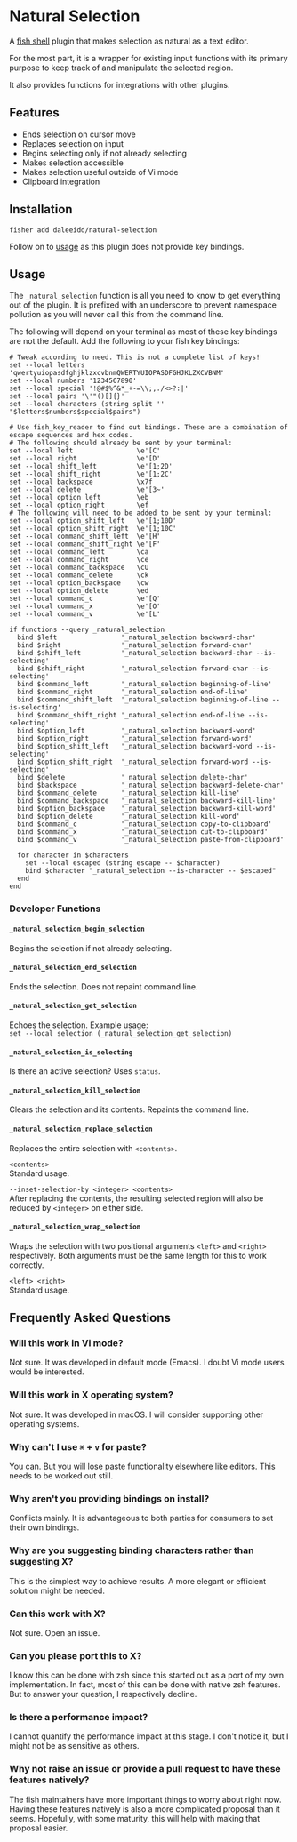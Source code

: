 # Natural Selection
A [fish shell] plugin that makes selection as natural as a text editor.

For the most part, it is a wrapper for existing input functions with its primary purpose to keep track of and manipulate the selected region.

It also provides functions for integrations with other plugins.

## Features

- Ends selection on cursor move
- Replaces selection on input
- Begins selecting only if not already selecting
- Makes selection accessible
- Makes selection useful outside of Vi mode
- Clipboard integration

## Installation
`fisher add daleeidd/natural-selection`

Follow on to [usage](#usage) as this plugin does not provide key bindings.

## Usage

The `_natural_selection` function is all you need to know to get everything out of the plugin. It is prefixed with an underscore to prevent namespace pollution as you will never call this from the command line.

The following will depend on your terminal as most of these key bindings are not the default. Add the following to your fish key bindings:

```fish
# Tweak according to need. This is not a complete list of keys!
set --local letters 'qwertyuiopasdfghjklzxcvbnmQWERTYUIOPASDFGHJKLZXCVBNM'
set --local numbers '1234567890'
set --local special '!@#$%^&*_+-=\\;,./<>?:|'
set --local pairs '\'"()[]{}'
set --local characters (string split '' "$letters$numbers$special$pairs")

# Use fish_key_reader to find out bindings. These are a combination of escape sequences and hex codes.
# The following should already be sent by your terminal:
set --local left                \e'[C'
set --local right               \e'[D'
set --local shift_left          \e'[1;2D'
set --local shift_right         \e'[1;2C'
set --local backspace           \x7f
set --local delete              \e'[3~'
set --local option_left         \eb
set --local option_right        \ef
# The following will need to be added to be sent by your terminal:
set --local option_shift_left   \e'[1;10D'
set --local option_shift_right  \e'[1;10C'
set --local command_shift_left  \e'[H'
set --local command_shift_right \e'[F'
set --local command_left        \ca
set --local command_right       \ce
set --local command_backspace   \cU
set --local command_delete      \ck
set --local option_backspace    \cw
set --local option_delete       \ed
set --local command_c           \e'[Q'
set --local command_x           \e'[O'
set --local command_v           \e'[L'

if functions --query _natural_selection
  bind $left                '_natural_selection backward-char'
  bind $right               '_natural_selection forward-char'
  bind $shift_left          '_natural_selection backward-char --is-selecting'
  bind $shift_right         '_natural_selection forward-char --is-selecting'
  bind $command_left        '_natural_selection beginning-of-line'
  bind $command_right       '_natural_selection end-of-line'
  bind $command_shift_left  '_natural_selection beginning-of-line --is-selecting'
  bind $command_shift_right '_natural_selection end-of-line --is-selecting'
  bind $option_left         '_natural_selection backward-word'
  bind $option_right        '_natural_selection forward-word'
  bind $option_shift_left   '_natural_selection backward-word --is-selecting'
  bind $option_shift_right  '_natural_selection forward-word --is-selecting'
  bind $delete              '_natural_selection delete-char'
  bind $backspace           '_natural_selection backward-delete-char'
  bind $command_delete      '_natural_selection kill-line'
  bind $command_backspace   '_natural_selection backward-kill-line'
  bind $option_backspace    '_natural_selection backward-kill-word'
  bind $option_delete       '_natural_selection kill-word'
  bind $command_c           '_natural_selection copy-to-clipboard'
  bind $command_x           '_natural_selection cut-to-clipboard'
  bind $command_v           '_natural_selection paste-from-clipboard'

  for character in $characters
    set --local escaped (string escape -- $character)
    bind $character "_natural_selection --is-character -- $escaped"
  end
end
```

### Developer Functions

#### `_natural_selection_begin_selection`
Begins the selection if not already selecting.

#### `_natural_selection_end_selection`
Ends the selection. Does not repaint command line.

#### `_natural_selection_get_selection`
Echoes the selection. Example usage:<br>
`set --local selection (_natural_selection_get_selection)`

#### `_natural_selection_is_selecting`
Is there an active selection? Uses `status`.

#### `_natural_selection_kill_selection`
Clears the selection and its contents. Repaints the command line.

#### `_natural_selection_replace_selection`
Replaces the entire selection with `<contents>`.

`<contents>`<br>
Standard usage.

`--inset-selection-by <integer> <contents>`<br>
After replacing the contents, the resulting selected region will also be reduced by `<integer>` on either side.

#### `_natural_selection_wrap_selection`
Wraps the selection with two positional arguments `<left>` and `<right>` respectively. Both arguments must be the same length for this to work correctly.

`<left> <right>`<br>
Standard usage.

## Frequently Asked Questions

### Will this work in Vi mode?
Not sure. It was developed in default mode (Emacs). I doubt Vi mode users would be interested.

### Will this work in X operating system?
Not sure. It was developed in macOS. I will consider supporting other operating systems.

### Why can't I use `⌘` + `v` for paste?
You can. But you will lose paste functionality elsewhere like editors. This needs to be worked out still.

### Why aren't you providing bindings on install?
Conflicts mainly. It is advantageous to both parties for consumers to set their own bindings.

### Why are you suggesting binding characters rather than suggesting X?
This is the simplest way to achieve results. A more elegant or efficient solution might be needed.

### Can this work with X?
Not sure. Open an issue.

### Can you please port this to X?
I know this can be done with zsh since this started out as a port of my own implementation. In fact, most of this can be done with native zsh features. But to answer your question, I respectively decline.

### Is there a performance impact?
I cannot quantify the performance impact at this stage. I don't notice it, but I might not be as sensitive as others.

### Why not raise an issue or provide a pull request to have these features natively?
The fish maintainers have more important things to worry about right now. Having these features natively is also a more complicated proposal than it seems. Hopefully, with some maturity, this will help with making that proposal easier.

[fish shell]: https://fishshell.com
[fisher]: https://github.com/jorgebucaran/fisher
